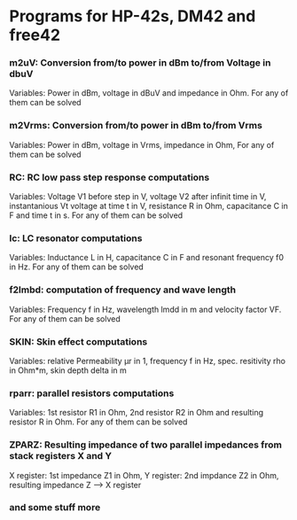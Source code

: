 # Programs for HP-42s, DM42 and free42

### m2uV: Conversion from/to power in dBm to/from Voltage in dbuV
  Variables: Power in dBm, voltage in dBuV and impedance in Ohm. For any of them can be solved
### m2Vrms: Conversion from/to power in dBm to/from Vrms
  Variables: Power in dBm, voltage in Vrms, impedance in Ohm, For any of them can be solved
### RC: RC low pass step response computations
  Variables: Voltage V1 before step in V, voltage V2 after infinit time in V, instantanious Vt voltage at time t in V, resistance R in Ohm, capacitance C in F and time t in s. For any of them can be solved
### lc: LC resonator computations
  Variables: Inductance L in H, capacitance C in F and resonant frequency f0 in Hz. For any of them can be solved
### f2lmbd: computation of frequency and wave length
  Variables: Frequency f in Hz, wavelength lmdd in m and velocity factor VF. For any of them can be solved
### SKIN: Skin effect computations
  Variables: relative Permeability µr in 1, frequency f in Hz, spec. resitivity rho in Ohm*m, skin depth delta in m
### rparr: parallel resistors computations
  Variables: 1st resistor R1 in Ohm, 2nd resistor R2 in Ohm and resulting resistor R in Ohm. For any of them can be solved

### ZPARZ: Resulting impedance of two parallel impedances from stack registers X and Y
  X register: 1st impedance Z1 in Ohm, Y register: 2nd impdance Z2 in Ohm, resulting impedance Z  --> X register

### and some stuff more